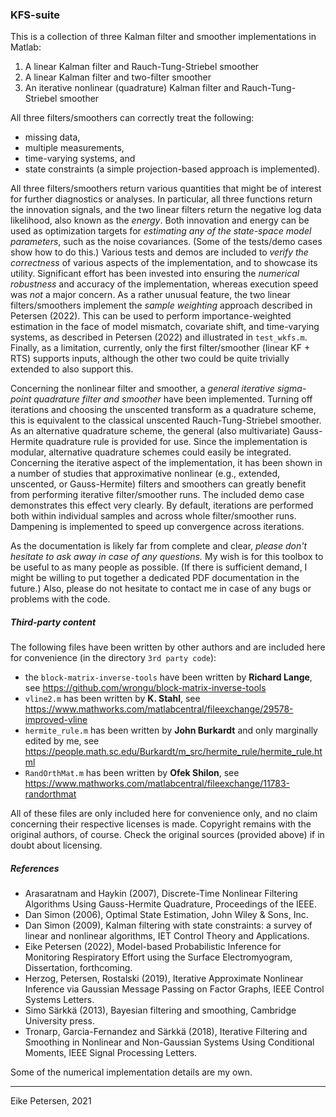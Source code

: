 ### KFS-suite

This is a collection of three Kalman filter and smoother implementations in Matlab:
1) A linear Kalman filter and Rauch-Tung-Striebel smoother
2) A linear Kalman filter and two-filter smoother
3) An iterative nonlinear (quadrature) Kalman filter and Rauch-Tung-Striebel smoother

All three filters/smoothers can correctly treat the following:
- missing data,
- multiple measurements,
- time-varying systems, and
- state constraints (a simple projection-based approach is implemented).

All three filters/smoothers return various quantities that might be of interest for further diagnostics or analyses.
In particular, all three functions return the innovation signals, and the two linear filters return the negative log data likelihood, also known as the *energy*.
Both innovation and energy can be used as optimization targets for *estimating any of the state-space model parameters*, such as the noise covariances.
(Some of the tests/demo cases show how to do this.)
Various tests and demos are included to *verify the correctness* of various aspects of the implementation, and to showcase its utility.
Significant effort has been invested into ensuring the *numerical robustness* and accuracy of the implementation, whereas execution speed was *not* a major concern.
As a rather unusual feature, the two linear filters/smoothers implement the *sample weighting* approach described in Petersen (2022). 
This can be used to perform importance-weighted estimation in the face of model mismatch, covariate shift, and time-varying systems, as described in Petersen (2022) and illustrated in `test_wkfs.m`.
Finally, as a limitation, currently, only the first filter/smoother (linear KF + RTS) supports inputs, although the other two could be quite trivially extended to also support this.

Concerning the nonlinear filter and smoother, a *general iterative sigma-point quadrature filter and smoother* have been implemented.
Turning off iterations and choosing the unscented transform as a quadrature scheme, this is equivalent to the classical unscented Rauch-Tung-Striebel smoother.
As an alternative quadrature scheme, the general (also multivariate) Gauss-Hermite quadrature rule is provided for use.
Since the implementation is modular, alternative quadrature schemes could easily be integrated.
Concerning the iterative aspect of the implementation, it has been shown in a number of studies that approximative nonlinear (e.g., extended, unscented, or Gauss-Hermite) filters and smoothers can greatly benefit from performing iterative filter/smoother runs.
The included demo case demonstrates this effect very clearly.
By default, iterations are performed both within individual samples and across whole filter/smoother runs. 
Dampening is implemented to speed up convergence across iterations.

As the documentation is likely far from complete and clear, *please don't hesitate to ask away in case of any questions.*
My wish is for this toolbox to be useful to as many people as possible.
(If there is sufficient demand, I might be willing to put together a dedicated PDF documentation in the future.)
Also, please do not hesitate to contact me in case of any bugs or problems with the code.


##### Third-party content
The following files have been written by other authors and are included here for convenience (in the directory `3rd party code`):
- the `block-matrix-inverse-tools` have been written by **Richard Lange**, see https://github.com/wrongu/block-matrix-inverse-tools
- `vline2.m` has been written by **K. Stahl**, see https://www.mathworks.com/matlabcentral/fileexchange/29578-improved-vline
- `hermite_rule.m` has been written by **John Burkardt** and only marginally edited by me, see https://people.math.sc.edu/Burkardt/m_src/hermite_rule/hermite_rule.html
- `RandOrthMat.m` has been written by **Ofek Shilon**, see https://www.mathworks.com/matlabcentral/fileexchange/11783-randorthmat

All of these files are only included here for convenience only, and no claim concerning their respective licenses is made.
Copyright remains with the original authors, of course.
Check the original sources (provided above) if in doubt about licensing.


##### References
- Arasaratnam and Haykin (2007), Discrete-Time Nonlinear Filtering Algorithms Using Gauss-Hermite Quadrature, Proceedings of the IEEE.
- Dan Simon (2006), Optimal State Estimation, John Wiley & Sons, Inc.
- Dan Simon (2009), Kalman filtering with state constraints: a survey of linear and nonlinear algorithms, IET Control Theory and Applications.
- Eike Petersen (2022), Model-based Probabilistic Inference for Monitoring Respiratory Effort using the Surface Electromyogram, Dissertation, forthcoming.
- Herzog, Petersen, Rostalski (2019), Iterative Approximate Nonlinear Inference via Gaussian Message Passing on Factor Graphs, IEEE Control Systems Letters.
- Simo Särkkä (2013), Bayesian filtering and smoothing, Cambridge University press.
- Tronarp, Garcia-Fernandez and Särkkä (2018), Iterative Filtering and Smoothing in Nonlinear and Non-Gaussian Systems Using Conditional Moments, IEEE Signal Processing Letters.

Some of the numerical implementation details are my own.


----
Eike Petersen, 2021